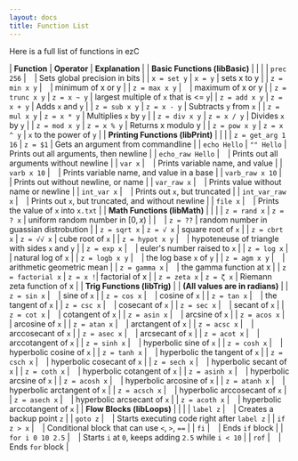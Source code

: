 ```yaml
---
layout: docs
title: Function List
---
```


Here is a full list of functions in ezC

| **Function**  | **Operator**    | **Explanation**                     |
| **Basic Functions (libBasic)**  | | |
| `prec 256`         | ` `       | Sets global precision in bits   |
| `x = set y`         | `x = y`       | sets x to y   |
| `z = min x y`      | ` ` | minimum of x or y |
| `z = max x y`      | ` ` | maximum of x or y |
| `z = trunc x y`      | `z = x ~ y` | largest multiple of `x` that is <= `y`|
| `z = add x y`      | `z = x + y` | Adds `x` and `y` |
| `z = sub x y`      | `z = x - y` | Subtracts `y` from `x`          |
| `z = mul x y`      | `z = x * y` | Multiplies `x` by `y`           |
| `z = div x y`      | `z = x / y` | Divides `x` by `y`              |
| `z = mod x y`      | `z = x % y` | Returns x modulo y              |
| `z = pow x y`      | `z = x ^ y` | `x` to the power of `y` |
| **Printing Functions (libPrint)**  | |  | 
| `z = get_arg 1 16` | `z = $1`       | Gets an argument from commandline |
| `echo Hello` | `"" Hello`       | Prints out all arguments, then newline |
| `echo_raw Hello` | ` `       | Prints out all arguments without newline |
| `var x`            | ` `       | Prints variable name, and value |
| `varb x 10`            | ` `       | Prints variable name, and value in a base |
| `varb_raw x 10`            | ` `       | Prints out without newline, or name |
| `var_raw x`            | ` `       | Prints value without name or newline |
| `int_var x`            | ` `       | Prints out `x`, but truncated |
| `int_var_raw x`            | ` `       | Prints out `x`, but truncated, and without newline |
| `file x`            | ` `       | Prints the value of `x` into `x.txt` |
| **Math Functions (libMath)**  | | | 
| `z = rand x`       | `z = ? x` | uniform random number in $[0, x)$  |
| ` `       | `z = ??`       | random number in guassian distrobution |
| `z = sqrt x`       | `z = √ x`       | square root of `x`  |
| `z = cbrt x`       | `z = √√ x`       | cube root of `x`  |
| `z = hypot x y`       | ` `       | hypoteneuse of triangle with sides `x` and `y`  |
| `z = exp x`        | ` `       | euler's number raised to `x`      |
| `z = log x`        | ` `       | natural log of `x`      |
| `z = logb x y`     | ` `       | the log base `x` of `y` |
| `z = agm x y`     | ` `       | arithmetic geometric mean |
| `z = gamma x`     | ` `       | the gamma function at x |
| `z = factorial x`     | ` z = x ! `| factorial of x |
| `z = zeta x`     | ` z = ζ x ` | Riemann zeta function of x |
| **Trig Functions (libTrig)**  | | **(All values are in radians)** | 
| `z = sin x`        | ` `       | sine of `x`         |
| `z = cos x`        | ` `       | cosine of `x`       |
| `z = tan x`        | ` `       | the tangent of `x`       |
| `z = csc x`        | ` `       | cosecant of `x`         |
| `z = sec x`        | ` `       | secant of `x`       |
| `z = cot x`        | ` `       | cotangent of `x`       |
| `z = asin x`        | ` `       | arcsine of `x`         |
| `z = acos x`        | ` `       | arcosine of `x`       |
| `z = atan x`        | ` `       | arctangent of `x`       |
| `z = acsc x`        | ` `       | arccosecant of `x`         |
| `z = asec x`        | ` `       | arcsecant of `x`       |
| `z = acot x`        | ` `       | arccotangent of `x`       |
| `z = sinh x`        | ` `       | hyperbolic sine of `x`         |
| `z = cosh x`        | ` `       | hyperbolic cosine of `x`       |
| `z = tanh x`        | ` `       | hyperbolic the tangent of `x`       |
| `z = csch x`        | ` `       | hyperbolic cosecant of `x`         |
| `z = sech x`        | ` `       | hyperbolic secant of `x`       |
| `z = coth x`        | ` `       | hyperbolic cotangent of `x`       |
| `z = asinh x`        | ` `       | hyperbolic arcsine of `x`         |
| `z = acosh x`        | ` `       | hyperbolic arcosine of `x`       |
| `z = atanh x`        | ` `       | hyperbolic arctangent of `x`       |
| `z = acsch x`        | ` `       | hyperbolic arccosecant of `x`         |
| `z = asech x`        | ` `       | hyperbolic arcsecant of `x`       |
| `z = acoth x`        | ` `       | hyperbolic arccotangent of `x`       |
| **Flow Blocks (libLoops)**  | | |
| `label z`     | ` `       | Creates a backup point `z` |
| `goto z`     | ` `       | Starts executing code right after `label z` |
| `if z > x`     | ` `       | Conditional block that can use `<`, `>`, `==` |
| `fi`     | ` `       | Ends `if` block |
| `for i 0 10 2.5`     | ` `       | Starts `i` at `0`, keeps adding `2.5` while `i < 10` |
| `rof`     | ` `       | Ends `for` block |
